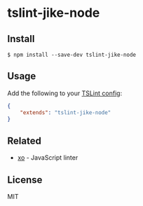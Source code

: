 # tslint-jike-node

## Install

```
$ npm install --save-dev tslint-jike-node
```


## Usage

Add the following to your [TSLint config](https://palantir.github.io/tslint/usage/configuration/):

```json
{
	"extends": "tslint-jike-node"
}
```


## Related

- [xo](https://github.com/sindresorhus/xo) - JavaScript linter


## License

MIT
